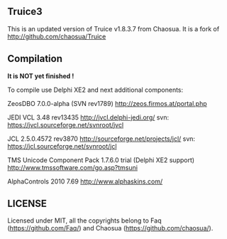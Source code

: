 ## Truice3
This is an updated version of Truice v1.8.3.7 from Chaosua.
It is a fork of http://github.com/chaosua/Truice


## Compilation

**It is NOT yet finished !**

To compile use Delphi XE2 and next additional components:

ZeosDBO 7.0.0-alpha (SVN rev1789)
http://zeos.firmos.at/portal.php

JEDI VCL 3.48 rev13435
http://jvcl.delphi-jedi.org/
svn: https://jvcl.sourceforge.net/svnroot/jvcl

JCL 2.5.0.4572 rev3870
http://sourceforge.net/projects/jcl/
svn: https://jcl.sourceforge.net/svnroot/jcl

TMS Unicode Component Pack 1.7.6.0 trial (Delphi XE2 support)
http://www.tmssoftware.com/go.asp?tmsuni

AlphaControls 2010 7.69
http://www.alphaskins.com/


## LICENSE
Licensed under MIT, all the copyrights belong to Faq (https://github.com/Faq/) and Chaosua (https://github.com/chaosua/).
